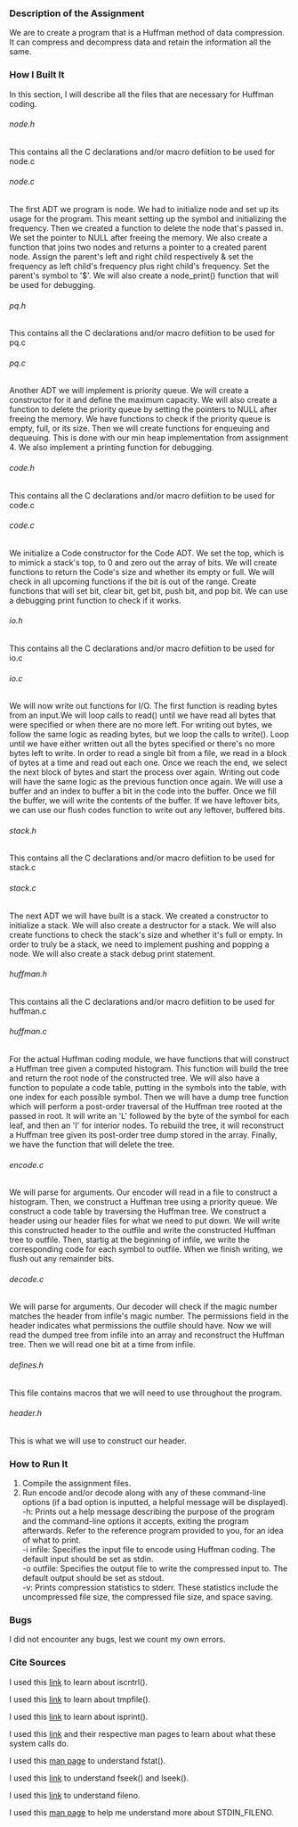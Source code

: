 ### Description of the Assignment

We are to create a program that is a Huffman method of data compression. It can compress and decompress data and retain the information all the same.


### How I Built It

In this section, I will describe all the files that are necessary for Huffman coding. 

###### node.h
This contains all the C declarations and/or macro defiition to be used for node.c

###### node.c
The first ADT we program is node. We had to initialize node and set up its usage for the program. This meant setting up the symbol and initializing the frequency. Then we created a function to delete the node that's passed in. We set the pointer to NULL after freeing the memory. We also create a function that joins two nodes and returns a pointer to a created parent node. Assign the parent's left and right child respectively & set the frequency as left child's frequency plus right child's frequency. Set the parent's symbol to '$'. We will also create a node_print() function that will be used for debugging.

###### pq.h
This contains all the C declarations and/or macro defiition to be used for pq.c

###### pq.c
Another ADT we will implement is priority queue. We will create a constructor for it and define the maximum capacity. We will also create a function to delete the priority queue by setting the pointers to NULL after freeing the memory. We have functions to check if the priority queue is empty, full, or its size. Then we will create functions for enqueuing and dequeuing. This is done with our min heap implementation from assignment 4. We also implement a printing function for debugging.

###### code.h
This contains all the C declarations and/or macro defiition to be used for code.c

###### code.c
We initialize a Code constructor for the Code ADT. We set the top, which is to mimick a stack's top, to 0 and zero out the array of bits. We will create functions to return the Code's size and whether its empty or full. We will check in all upcoming functions if the bit is out of the range. Create functions that will set bit, clear bit, get bit, push bit, and pop bit. We can use a debugging print function to check if it works.

###### io.h
This contains all the C declarations and/or macro defiition to be used for io.c

###### io.c
We will now write out functions for I/O. The first function is reading bytes from an input.We will loop calls to read() until we have read all bytes that were specified or when there are no more left. For writing out bytes, we follow the same logic as reading bytes, but we loop the calls to write(). Loop until we have either written out all the bytes specified or there's no more bytes left to write. In order to read a single bit from a file, we read in a block of bytes at a time and read out each one. Once we reach the end, we select the next block of bytes and start the process over again. Writing out code will have the same logic as the previous function once again. We will use a buffer and an index to buffer a bit in the code into the buffer. Once we fill the buffer, we will write the contents of the buffer. If we have leftover bits, we can use our flush codes function to write out any leftover, buffered bits.

###### stack.h
This contains all the C declarations and/or macro defiition to be used for stack.c

###### stack.c
The next ADT we will have built is a stack. We created a constructor to initialize a stack. We will also create a destructor for a stack. We will also create functions to check the stack's size and whether it's full or empty. In order to truly be a stack, we need to implement pushing and popping a node. We will also create a stack debug print statement.

###### huffman.h
This contains all the C declarations and/or macro defiition to be used for huffman.c

###### huffman.c
For the actual Huffman coding module, we have functions that will construct a Huffman tree given a computed histogram. This function will build the tree and return the root node of the constructed tree. We will also have a function to populate a code table, putting in the symbols into the table, with one index for each possible symbol. Then we will have a dump tree function which will perform a post-order traversal of the Huffman tree rooted at the passed in root. It will write an 'L' followed by the byte of the symbol for each leaf, and then an 'I' for interior nodes. To rebuild the tree, it will reconstruct a Huffman tree given its post-order tree dump stored in the array. Finally, we have the function that will delete the tree.

###### encode.c
We will parse for arguments. Our encoder will read in a file to construct a histogram. Then, we construct a Huffman tree using a priority queue. We construct a code table by traversing the Huffman tree. We construct a header using our header files for what we need to put down. We will write this constructed header to the outfile and write the constructed Huffman tree to outfile. Then, startig at the beginning of infile, we write the corresponding code for each symbol to outfile. When we finish writing, we flush out any remainder bits.

###### decode.c
We will parse for arguments. Our decoder will check if the magic number matches the header from infile's magic number. The permissions field in the header indicates what permissions the outfile should have. Now we will read the dumped tree from infile into an array and reconstruct the Huffman tree. Then we will read one bit at a time from infile.

###### defines.h
This file contains macros that we will need to use throughout the program.

###### header.h
This is what we will use to construct our header.


### How to Run It

1. Compile the assignment files.
2. Run encode and/or decode along with any of these command-line options (if a bad option is inputted, a helpful message will be displayed).<br>
-h: Prints out a help message describing the purpose of the program and the command-line options it accepts, exiting the program afterwards. Refer to the reference program provided to you, for an idea of what to print.<br>
-i infile: Specifies the input file to encode using Huffman coding. The default input should be set as stdin.<br>
-o outfile: Specifies the output file to write the compressed input to. The default output should be set as stdout.<br>
-v: Prints compression statistics to stderr. These statistics include the uncompressed file size, the compressed file size, and space saving.<br>
	
	
### Bugs

I did not encounter any bugs, lest we count my own errors.


### Cite Sources

I used this [link](https://www.programiz.com/c-programming/library-function/ctype.h/iscntrl) to learn about iscntrl().

I used this [link](https://www.tutorialspoint.com/c_standard_library/c_function_tmpfile.htm) to learn about tmpfile().

I used this [link](https://www.programiz.com/c-programming/library-function/ctype.h/isprint) to learn about isprint().

I used this [link](https://www.geeksforgeeks.org/input-output-system-calls-c-create-open-close-read-write/) and their respective man pages to learn about what these system calls do.

I used this [man page](https://man7.org/linux/man-pages/man2/lstat.2.html) to understand fstat().

I used this [link](https://man7.org/linux/man-pages/man3/fseek.3.html) to understand fseek() and lseek().

I used this [link](https://www.w3schools.com/python/ref_file_fileno.asp) to understand fileno.

I used this [man page](https://man7.org/linux/man-pages/man3/stdin.3.html) to help me understand more about STDIN_FILENO.

